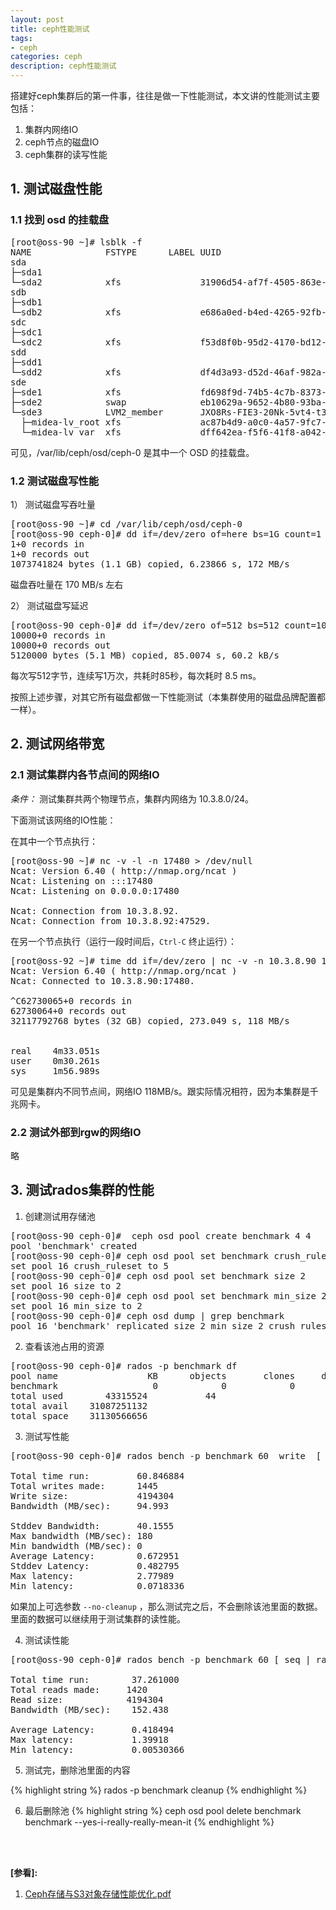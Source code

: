```yaml
---
layout: post
title: ceph性能测试
tags:
- ceph
categories: ceph
description: ceph性能测试
---
```


搭建好ceph集群后的第一件事，往往是做一下性能测试，本文讲的性能测试主要包括：
<!-- more -->


1. 集群内网络IO
2. ceph节点的磁盘IO
3. ceph集群的读写性能

## 1. 测试磁盘性能

### 1.1 找到 osd 的挂载盘
<pre>
[root@oss-90 ~]# lsblk -f
NAME              FSTYPE      LABEL UUID                                   MOUNTPOINT
sda                                                                        
├─sda1                                                                     
└─sda2            xfs               31906d54-af7f-4505-863e-40d743f36d95   /var/lib/ceph/osd/ceph-0
sdb                                                                        
├─sdb1                                                                     
└─sdb2            xfs               e686a0ed-b4ed-4265-92fb-68dba1515974   /var/lib/ceph/osd/ceph-1
sdc                                                                        
├─sdc1                                                                     
└─sdc2            xfs               f53d8f0b-95d2-4170-bd12-721c646ab66a   /var/lib/ceph/osd/ceph-2
sdd                                                                        
├─sdd1                                                                     
└─sdd2            xfs               df4d3a93-d52d-46af-982a-db92494b16a1   /var/lib/ceph/osd/ceph-3
sde                                                                        
├─sde1            xfs               fd698f9d-74b5-4c7b-8373-95a16eb45f9e   /boot
├─sde2            swap              eb10629a-9652-4b80-93ba-8760b89adbc0   [SWAP]
└─sde3            LVM2_member       JXO8Rs-FIE3-20Nk-5vt4-t3n8-m702-ligOd7 
  ├─midea-lv_root xfs               ac87b4d9-a0c0-4a57-9fc7-345bb321dacc   /
  └─midea-lv_var  xfs               dff642ea-f5f6-41f8-a042-260c549322a5   /var
</pre>
      
可见，/var/lib/ceph/osd/ceph-0 是其中一个 OSD 的挂载盘。

### 1.2 测试磁盘写性能

1） 测试磁盘写吞吐量
<pre>
[root@oss-90 ~]# cd /var/lib/ceph/osd/ceph-0
[root@oss-90 ceph-0]# dd if=/dev/zero of=here bs=1G count=1 oflag=direct
1+0 records in
1+0 records out
1073741824 bytes (1.1 GB) copied, 6.23866 s, 172 MB/s
</pre>

磁盘吞吐量在 170 MB/s 左右
 
2） 测试磁盘写延迟
<pre>
[root@oss-90 ceph-0]# dd if=/dev/zero of=512 bs=512 count=10000 oflag=direct
10000+0 records in
10000+0 records out
5120000 bytes (5.1 MB) copied, 85.0074 s, 60.2 kB/s
</pre>
    
每次写512字节，连续写1万次，共耗时85秒，每次耗时 8.5 ms。

按照上述步骤，对其它所有磁盘都做一下性能测试（本集群使用的磁盘品牌配置都一样）。


## 2. 测试网络带宽
### 2.1 测试集群内各节点间的网络IO
*条件：* 测试集群共两个物理节点，集群内网络为 10.3.8.0/24。

下面测试该网络的IO性能：

在其中一个节点执行：
<pre>
[root@oss-90 ~]# nc -v -l -n 17480 > /dev/null
Ncat: Version 6.40 ( http://nmap.org/ncat )
Ncat: Listening on :::17480
Ncat: Listening on 0.0.0.0:17480

Ncat: Connection from 10.3.8.92.
Ncat: Connection from 10.3.8.92:47529.
</pre>
    
在另一个节点执行（运行一段时间后，``Ctrl-C`` 终止运行）：
<pre>
[root@oss-92 ~]# time dd if=/dev/zero | nc -v -n 10.3.8.90 17480  
Ncat: Version 6.40 ( http://nmap.org/ncat )
Ncat: Connected to 10.3.8.90:17480.

^C62730065+0 records in
62730064+0 records out
32117792768 bytes (32 GB) copied, 273.049 s, 118 MB/s


real    4m33.051s
user    0m30.261s
sys     1m56.989s
</pre>

可见是集群内不同节点间，网络IO 118MB/s。跟实际情况相符，因为本集群是千兆网卡。


### 2.2 测试外部到rgw的网络IO
略


## 3. 测试rados集群的性能

1) 创建测试用存储池

<pre>
[root@oss-90 ceph-0]#  ceph osd pool create benchmark 4 4
pool 'benchmark' created
[root@oss-90 ceph-0]# ceph osd pool set benchmark crush_ruleset 5
set pool 16 crush_ruleset to 5
[root@oss-90 ceph-0]# ceph osd pool set benchmark size 2
set pool 16 size to 2
[root@oss-90 ceph-0]# ceph osd pool set benchmark min_size 2
set pool 16 min_size to 2
[root@oss-90 ceph-0]# ceph osd dump | grep benchmark
pool 16 'benchmark' replicated size 2 min_size 2 crush_ruleset 5 object_hash rjenkins pg_num 4 pgp_num 4 last_change 107 flags hashpspool stripe_width 0
</pre>
    
    
2) 查看该池占用的资源

<pre>
[root@oss-90 ceph-0]# rados -p benchmark df
pool name                 KB      objects       clones     degraded      unfound           rd        rd KB           wr        wr KB
benchmark                  0            0            0            0           0            0            0            0            0
total used        43315524           44
total avail    31087251132
total space    31130566656
</pre>
      
      
3) 测试写性能

<pre>
[root@oss-90 ceph-0]# rados bench -p benchmark 60  write  [ --no-cleanup ]

Total time run:         60.846884
Total writes made:      1445
Write size:             4194304
Bandwidth (MB/sec):     94.993 

Stddev Bandwidth:       40.1555
Max bandwidth (MB/sec): 180
Min bandwidth (MB/sec): 0
Average Latency:        0.672951
Stddev Latency:         0.482795
Max latency:            2.77989
Min latency:            0.0718336
</pre>
    
    
如果加上可选参数 ``--no-cleanup`` ，那么测试完之后，不会删除该池里面的数据。里面的数据可以继续用于测试集群的读性能。

4) 测试读性能

<pre>
[root@oss-90 ceph-0]# rados bench -p benchmark 60 [ seq | rand ]

Total time run:        37.261000
Total reads made:     1420
Read size:            4194304
Bandwidth (MB/sec):    152.438 

Average Latency:       0.418494
Max latency:           1.39918
Min latency:           0.00530366
</pre>

5) 测试完，删除池里面的内容

{% highlight string %}
rados -p benchmark cleanup
{% endhighlight %}

6. 最后删除池
{% highlight string %}
ceph osd pool delete benchmark benchmark --yes-i-really-really-mean-it
{% endhighlight %}


<br />
<br />

**[参看]:**

1. [Ceph存储与S3对象存储性能优化.pdf](https://max.book118.com/html/2018/0331/159524779.shtm)


<br />
<br />
<br />
